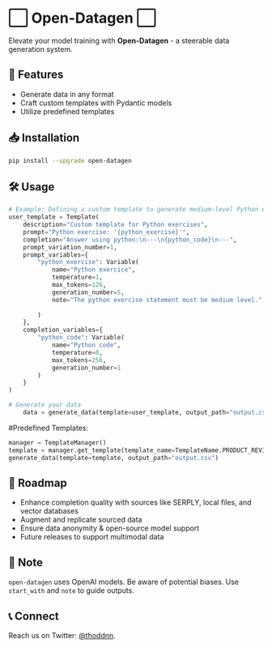 # ⬜️ Open-Datagen ⬜️

Elevate your model training with **Open-Datagen** - a steerable data generation system.

## 🌱 Features

- Generate data in any format
- Craft custom templates with Pydantic models
- Utilize predefined templates

## 📥 Installation

```bash
pip install --upgrade open-datagen
```

## 🛠 Usage

```python
# Example: Defining a custom template to generate medium-level Python exercises
user_template = Template(
    description="Custom template for Python exercises",
    prompt="Python exercise: '{python_exercise}'",
    completion="Answer using python:\n---\n{python_code}\n---",
    prompt_variation_number=1,
    prompt_variables={
        "python_exercise": Variable(
            name="Python exercice",
            temperature=1,
            max_tokens=126,
            generation_number=5,
            note="The python exercise statement must be medium level."
        
        )
    },
    completion_variables={
        "python_code": Variable(
            name="Python code",
            temperature=0,
            max_tokens=256,
            generation_number=1
        )
    }
)

# Generate your data
    data = generate_data(template=user_template, output_path="output.csv")
```
#Predefined Templates:

```python
manager = TemplateManager()
template = manager.get_template(template_name=TemplateName.PRODUCT_REVIEW.value)
generate_data(template=template, output_path="output.csv")
```

## 🚀 Roadmap 

- Enhance completion quality with sources like SERPLY, local files, and vector databases
- Augment and replicate sourced data
- Ensure data anonymity & open-source model support
- Future releases to support multimodal data
  
## 📣 Note 

`open-datagen` uses OpenAI models. Be aware of potential biases. Use `start_with` and `note` to guide outputs.

## 📞 Connect 

Reach us on Twitter: [@thoddnn](https://twitter.com/thoddnn).